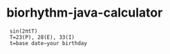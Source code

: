 # biorhythm-java-calculator

``` console
 sin(2πtT)
 T=23(P), 28(E), 33(I)
 t=base date−your birthday
``` 